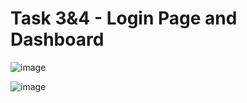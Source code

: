 # Task 3&4 - Login Page and Dashboard
![image](https://github.com/darshanlahamage/Task-3-4-Zentrade/assets/80032609/a56138a6-307e-43d0-ad2d-cb6b688a23d3)

![image](https://github.com/darshanlahamage/Task-3-4-Zentrade/assets/80032609/6f830f8d-f19a-4dc6-a83e-7da69b0d055e)


